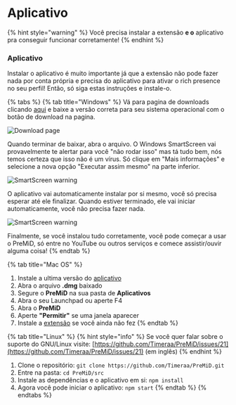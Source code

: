 # Aplicativo

{% hint style="warning" %}
 Você precisa instalar a extensão **e o** aplicativo pra conseguir funcionar corretamente!
{% endhint %}

### Aplicativo

Instalar o aplicativo é muito importante já que a extensão não pode fazer nada por conta própria e precisa do aplicativo para ativar o rich presence no seu perfil! Então, só siga estas instruções e instale-o.

{% tabs %}
{% tab title="Windows" %}
Vá para pagina de downloads clicando [aqui](https://premid.app/downloads) e baixe a versão correta para seu sistema operacional com o botão de download na pagina.

![Download page](https://camo.githubusercontent.com/db35e8b9473dadc5e2712cf74c2e3f4a11be0bcc/68747470733a2f2f626c6f627363646e2e676974626f6f6b2e636f6d2f76302f622f676974626f6f6b2d32383432372e61707073706f742e636f6d2f6f2f6173736574732532462d4c4e4c736b56596d346a5670684d44597474502532462d4c576c64585868695f654e66454e67304a43612532462d4c576c64636e324b43526f6e6e4a784c4f6442253246766976616c64695f323031392d30312d32315f32312d32312d35322e706e673f616c743d6d6564696126746f6b656e3d38326134393435622d336431632d346366642d626239362d373732346262386432313331)

Quando terminar de baixar, abra o arquivo. O Windows SmartScreen vai provavelmente te alertar para você "não rodar isso" mas tá tudo bem, nós temos certeza que isso não é um vírus. Só clique em "Mais informações" e selecione a nova opção "Executar assim mesmo" na parte inferior.

![SmartScreen warning](https://camo.githubusercontent.com/686b1d78d5232ed8a13cfd484ef59bccc83a2e02/68747470733a2f2f626c6f627363646e2e676974626f6f6b2e636f6d2f76302f622f676974626f6f6b2d32383432372e61707073706f742e636f6d2f6f2f6173736574732532462d4c4e4c736b56596d346a5670684d44597474502532462d4c576c4d6b586f626b504b34517344414733622532462d4c576c576d5179764f6e523138704246564e71253246323031392d30312d32315f32302d34382d31342e706e673f616c743d6d6564696126746f6b656e3d34313331353933322d383733392d346539662d393835642d663364633066383836386361)

O aplicativo vai automaticamente instalar por si mesmo, você só precisa esperar até ele finalizar. Quando estiver terminado, ele vai iniciar automaticamente, você não precisa fazer nada.

![SmartScreen warning](https://camo.githubusercontent.com/abe646c205b9fef9f6dd07409d2bccc2fe985828/68747470733a2f2f7468652d706572736f6e2d756e6465722d746869732d6d6573736167652e69732d696e736964652e6d652f4e68486a353349642e706e67)

Finalmente, se você instalou tudo corretamente, você pode começar a usar o PreMiD, só entre no YouTube ou outros serviços e comece assistir/ouvir alguma coisa!
{% endtab %}

{% tab title="Mac OS" %}
1. Instale a ultima versão do [aplicativo](https://github.com/Timeraa/YT-Presence/releases/latest)
2. Abra o arquivo **.dmg** baixado
3. Segure o **PreMiD** na sua pasta de **Aplicativos** 
4. Abra o seu Launchpad ou aperte F4
5. Abra o **PreMiD**
6. Aperte **"Permitir"** se uma janela aparecer
7. Instale a [extensão](https://github.com/PreMiD/PreMiD/wiki/Installation#extension) se você ainda não fez
{% endtab %}

{% tab title="Linux" %}
{% hint style="info" %}
Se você quer falar sobre o suporte do GNU/Linux visite: [https://github.com/Timeraa/PreMiD/issues/21](https://github.com/Timeraa/PreMiD/issues/21) \(em inglês\)
{% endhint %}

1. Clone o repositório: `git clone https://github.com/Timeraa/PreMiD.git`
2. Entre na pasta: `cd PreMiD/src`
3. Instale as dependências e o aplicativo em si: `npm install`
4. Agora você pode iniciar o aplicativo: `npm start`
{% endtab %}
{% endtabs %}

